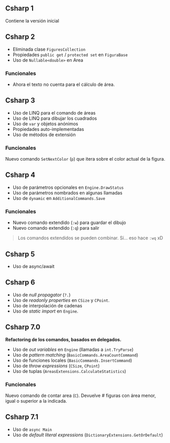## Csharp 1

Contiene la versión inicial

## Csharp 2

* Eliminada clase `FiguresCollection`
* Propiedades `public get` / `protected set` en `FiguraBase`
* Uso de `Nullable<double>` en Area

### Funcionales

* Ahora el texto no cuenta para el cálculo de área.

## Csharp 3

* Uso de LINQ para el comando de áreas
* Uso de LINQ para dibujar los cuadrados
* Uso de `var` y objetos anónimos
* Propiedades auto-implementadas
* Uso de métodos de extensión

### Funcionales

Nuevo comando `SetNextColor` (`p`) que itera sobre el color actual de la figura.

## Csharp 4

* Uso de parámetros opcionales en `Engine.DrawStatus`
* Uso de parámetros nombrados en algunas llamadas
* Uso de `dynamic` en `AdditionalCommands.Save`

### Funcionales

* Nuevo comando extendido (`:w`) para guardar el dibujo
* Nuevo comando extendido (`:q`) para salir

> Los comandos extendidos se pueden combinar. Sí... eso hace `:wq` xD

## Csharp 5

* Uso de async/await

## Csharp 6

* Uso de _null propagator_ (`?.`)
* Uso de _readonly properties_ en `CSize` y `CPoint`.
* Uso de interpolación de cadenas
* Uso de _static import_ en `Engine`.

## Csharp 7.0

**Refactoring de los comandos, basados en delegados.**

* Uso de _out variables_ en `Engine` (llamadas a `int.TryParse`)
* Uso de _pattern matching_ (`BasicCommands.AreaCountCommand`)
* Uso de funciones locales (`BasicCommands.InsertCommand`)
* Uso de _throw expressions_ (`CSize`, `CPoint`)
* Uso de tuplas (`AreasExtensions.CalculateStatistics`)

### Funcionales

Nuevo comando de contar area (`C`). Devuelve # figuras con área menor, igual o superior a la indicada.

## Csharp 7.1

* Uso de `async Main`
* Uso de _default literal expressions_ (`DictionaryExtensions.GetOrDefault`)